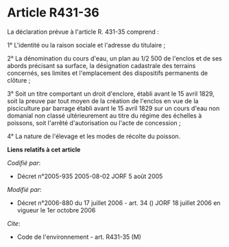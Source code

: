 # Article R431-36

La déclaration prévue à l'article R. 431-35 comprend :

1° L'identité ou la raison sociale et l'adresse du titulaire ;

2° La dénomination du cours d'eau, un plan au 1/2 500 de l'enclos et de ses abords précisant sa surface, la désignation
cadastrale des terrains concernés, ses limites et l'emplacement des dispositifs permanents de clôture ;

3° Soit un titre comportant un droit d'enclore, établi avant le 15 avril 1829, soit la preuve par tout moyen de la création
de l'enclos en vue de la pisciculture par barrage établi avant le 15 avril 1829 sur un cours d'eau non domanial non classé
ultérieurement au titre du régime des échelles à poissons, soit l'arrêté d'autorisation ou l'acte de concession ;

4° La nature de l'élevage et les modes de récolte du poisson.

**Liens relatifs à cet article**

_Codifié par_:

  - Décret n°2005-935 2005-08-02 JORF 5 août 2005

_Modifié par_:

  - Décret n°2006-880 du 17 juillet 2006 - art. 34 () JORF 18 juillet 2006 en vigueur le 1er octobre 2006

_Cite_:

  - Code de l'environnement - art. R431-35 (M)
